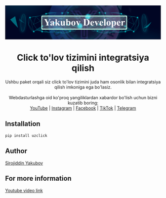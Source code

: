 ![logo jpg](banner.jpg "Logo")

<div align="center">
  <h1>Click to'lov tizimini integratsiya qilish</h1>
</div>

<div align="center">
  Ushbu paket orqali siz click to'lov tizimini juda ham osonlik bilan integratsiya qilish imkoniga ega bo'lasiz.
</div>

<br>

<div align="center">
  Webdasturlashga oid ko'proq yangiliklardan xabardor bo'lish uchun bizni kuzatib boring: <br>
  <a href="https://www.youtube.com/channel/UCeJ6Sc3SaKKArAurnCwlJBw">YouTube</a>
  <span> | </span>
  <a href="https://www.instagram.com/yakubovdeveloper">Instagram</a>
  <span> | </span>
  <a href="https://www.facebook.com/yakubovdeveloper">Facebook</a>
  <span> | </span>
  <a href="https://www.tiktok.com/@yakubovdeveloper">TikTok</a>
  <span> | </span>
  <a href="https://t.me/yakubovdeveloper">Telegram</a>
</div>


## Installation
```bash
pip install uzclick
```

## Author
[Sirojiddin Yakubov](https://t.me/Sirojiddin_Yakubov)

## For more information
[Youtube video link](https://t.me/Sirojiddin_Yakubov)